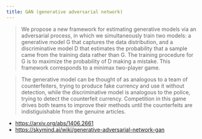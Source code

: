 ```yaml
---
title: GAN (generative adversarial network)
---
```

> We propose a new framework for estimating generative models via
an adversarial process, in which we simultaneously train two models:
a generative model G that captures the data distribution, and a
discriminative model D that estimates the probability that a sample
came from the training data rather than G.  The training procedure
for G is to maximize the probability of D making a mistake.  This
framework corresponds to a minimax two-player game.

> The generative model can be thought of as analogous to a team of
counterfeiters, trying to produce fake currency and use it without
detection, while the discriminative model is analogous to the police,
trying to detect the counterfeit currency. Competition in this game
drives both teams to improve their methods until the counterfeits
are indistiguishable from the genuine articles.

* https://arxiv.org/abs/1406.2661
* https://skymind.ai/wiki/generative-adversarial-network-gan
